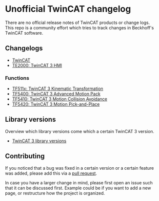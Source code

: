 # Unofficial TwinCAT changelog

There are no official release notes of TwinCAT products or change logs. This repo is a community effort which tries to track changes in Beckhoff's TwinCAT software. 

## Changelogs

- [TwinCAT](tc3_changelog.md)
- [TE2000: TwinCAT 3 HMI](hmi_changelog.md)

### Functions
- [TF511x: TwinCAT 3 Kinematic Transformation](TF511x_tc3_kinematic_transformation.md)
- [TF5400: TwinCAT 3 Advanced Motion Pack](TF5400_tc3_advanced_motion_pack.md)
- [TF5410: TwinCAT 3 Motion Collision Avoidance](TF5410_tc3_motion_collision_avoidance.md)
- [TF5420: TwinCAT 3 Motion Pick-and-Place](TF5420_tc3_motion_pick-and-place.md)

## Library versions

Overview which library versions come which a certain TwinCAT 3 version.

- [TwinCAT 3 library versions](library_versions.md)

## Contributing

If you noticed that a bug was fixed in a certain version or a certain feature was added, please add this via a [pull request](https://docs.github.com/en/github/collaborating-with-pull-requests/proposing-changes-to-your-work-with-pull-requests/creating-a-pull-request). 

In case you have a larger change in mind, please first open an issue such that it can be discussed first. Example could be if you want to add a new page, or restructure how the project is organized.
